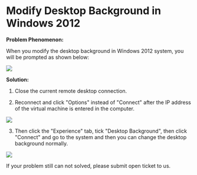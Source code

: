 # Modify Desktop Background in Windows 2012
**Problem Phenomenon:**

When you modify the desktop background in Windows 2012 system, you will be prompted as shown below:

![](https://github.com/jdcloudcom/cn/blob/edit/image/Elastic-Compute/Virtual-Machine/Windows/Windows%202012%E4%BF%AE%E6%94%B9%E6%A1%8C%E9%9D%A2%E8%83%8C%E6%99%AF01.png)

**Solution:**

1. Close the current remote desktop connection.

2. Reconnect and click "Options" instead of "Connect" after the IP address of the virtual machine is entered in the computer. 

![](https://github.com/jdcloudcom/cn/blob/edit/image/Elastic-Compute/Virtual-Machine/Windows/Windows%202012%E4%BF%AE%E6%94%B9%E6%A1%8C%E9%9D%A2%E8%83%8C%E6%99%AF02.png)

3. Then click the "Experience" tab, tick "Desktop Background", then click "Connect" and go to the system and then you can change the desktop background normally.

![](https://github.com/jdcloudcom/cn/blob/edit/image/Elastic-Compute/Virtual-Machine/Windows/Windows%202012%E4%BF%AE%E6%94%B9%E6%A1%8C%E9%9D%A2%E8%83%8C%E6%99%AF03.png)

If your problem still can not solved, please submit open ticket to us.
